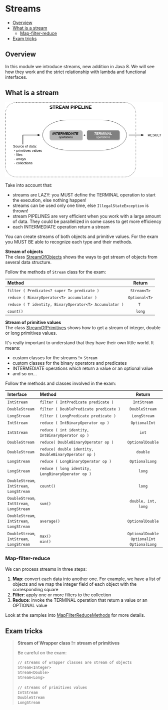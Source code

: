 # Streams
+ [Overview](#overview)
+ [What is a stream](#what-is-a-stream)
    - [Map-filter-reduce](#map-filter-reduce)
+ [Exam tricks](#exam-tricks)


## Overview
In this module we introduce streams, new addition in Java 8. We will see how they work and the strict relationship with 
lambda and functional interfaces.

## What is a stream
![alt text](readme_resources/stream-characteristics.png)

Take into account that:
 * streams are LAZY: you MUST define the TERMINAL operation to start the execution, else nothing happen!
 * streams can be used only one time, else ``IllegalStateException`` is thrown!
 * stream PIPELINES are very efficient when you work with a large amount of data. They could be parallelized in some cases to get more efficiency
 * each INTERMEDIATE operation return a stream
 
You can create streams of both objects and primitive values. For the exam you MUST BE able to recognize each type and
their methods.

**Stream of objects** \
The class [StreamOfObjects](src/StreamOfObjects.java) shows the ways to get stream of objects from several data structure.

Follow the methods of ``Stream`` class for the exam:

| Method | Return |
| :----- | :----: |
| ``filter ( Predicate<? super T> predicate )`` | ``Stream<T>`` |
| ``reduce ( BinaryOperator<T> accumulator )`` | ``Optional<T>`` |
| ``reduce ( T identity, BinaryOperator<T> Accumulator )`` | ``T ``|
| ``count()`` | ``long`` |

**Stream of primitive values** \
The class [StreamOfPrimitives](src/StreamOfPrimitives.java) shows how to get a stream of integer, double or long primitives values.

It's really important to understand that they have their own little world. It means:
 * custom classes for the streams != ``Stream``
 * custom classes for the binary operators and predicates
 * INTERMEDIATE operations which return a value or an optional value
 * and so on...

Follow the methods and classes involved in the exam:
 
| Interface | Method | Return |
| :-------- | :----- | :----: |
| ``IntStream`` | ``filter ( IntPredicate predicate )`` | ``IntStream`` |
| ``DoubleStream`` | ``filter ( DoublePredicate predicate )`` | ``DoubleStream`` |
| ``LongStream`` | ``filter ( LongPredicate predicate )`` | ``LongStream`` |
| ``IntStream`` | ``reduce ( IntBinaryOperator op )`` | ``OptionalInt`` |
| ``IntStream`` | ``reduce ( int identity, IntBinaryOperator op )`` | ``int`` |
| ``DoubleStream`` | ``reduce( DoubleBinaryOperator op )`` | ``OptionalDouble`` |
| ``DoubleStream`` | ``reduce( double identity, DoubleBinaryOperator op )`` | ``double`` |
| ``LongStream`` | ``reduce ( LongBinaryOperator op )`` | ``OptionalLong`` |
| ``LongStream`` | ``reduce ( long identity, LongBinaryOperator op )`` | ``long`` |
| ``DoubleStream``, <br/> ``IntStream``, <br/> ``LongStream`` | ``count()`` | ``long`` |
| ``DoubleStream``, <br/> ``IntStream``, <br/> ``LongStream`` | ``sum()`` | ``double, int, long`` |
| ``DoubleStream``, <br/> ``IntStream``, <br/> ``LongStream`` | ``average()`` | ``OptionalDouble`` |
| ``DoubleStream``, <br/> ``IntStream``, <br/> ``LongStream`` | ``max()`` <br/> ``min()`` | ``OptionalDouble`` <br/> ``OptionalInt`` <br/> ``OptionalLong`` |

### Map-filter-reduce
We can process streams in three steps:
 1. **Map**: convert each data into another one. For example, we have a list of objects and we map 
         the integer field of each object with the corresponding square
 2. **Filter**: apply one or more filters to the collection
 3. **Reduce**: invoke the TERMINAL operation that return a value or an OPTIONAL value
 
Look at the samples into [MapFilterReduceMethods](src/MapFilterReduceMethods.java) for more details.
 
## Exam tricks
> **Stream of Wrapper class != stream of primitives**
>
> Be careful on the exam:
> ```
> // streams of wrapper classes are stream of objects
> Stream<Integer>
> Stream<Double>
> Stream<Long>
> 
> // streams of primitives values
> IntStream
> DoubleStream
> LongStream
> ```